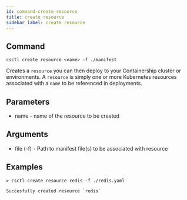 ```yaml
---
id: command-create-resource
title: create resource
sidebar_label: create resource
---
```


## Command
`csctl create resource <name> -f ./manifest`

Creates a `resource` you can then deploy to your Containership cluster or environments. A `resource` is simply one or more Kubernetes resources associated with a `name` to be referenced in deployments.

## Parameters
* name - name of the resource to be created

## Arguments
* file (-f) - Path to manifest file(s) to be associated with resource

## Examples
```
> csctl create resource redis -f ./redis.yaml

Succesfully created resource `redis`
```
